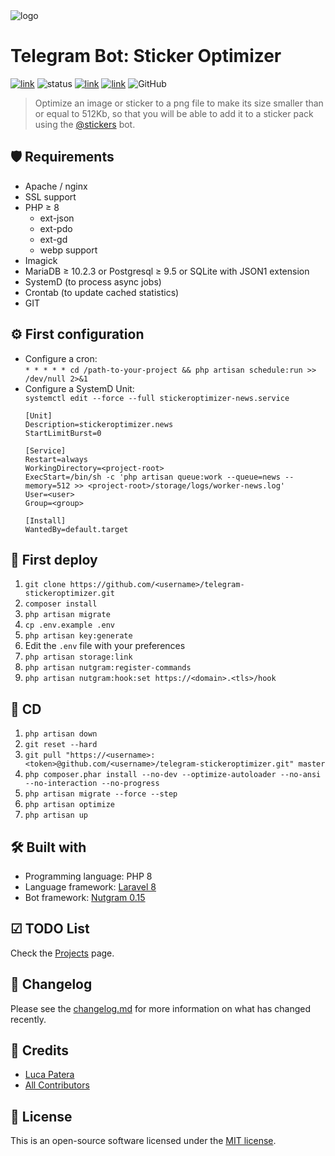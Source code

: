 <img src="https://i.imgur.com/6Wi7eHS.png" alt="logo"/>

# Telegram Bot: Sticker Optimizer

[![link](https://img.shields.io/badge/bot-%40newstickeroptimizerbot-blue)](https://t.me/newstickeroptimizerbot)
![status](https://img.shields.io/badge/status-online-green)
[![link](https://img.shields.io/badge/news-%40LKS93C-blue)](https://t.me/LKS93C)
[![link](https://img.shields.io/badge/support-%40Lukasss93Support-orange)](https://t.me/Lukasss93Support)
![GitHub](https://img.shields.io/github/license/Lukasss93/telegram-stickeroptimizer)

> Optimize an image or sticker to a png file to make its size smaller than or equal to 512Kb,
> so that you will be able to add it to a sticker pack using the [@stickers](https://t.me/stickers) bot.

## 🛡 Requirements
- Apache / nginx
- SSL support
- PHP ≥ 8
    - ext-json
    - ext-pdo
    - ext-gd
    - webp support
- Imagick
- MariaDB ≥ 10.2.3 or Postgresql ≥ 9.5 or SQLite with JSON1 extension
- SystemD (to process async jobs)
- Crontab (to update cached statistics)
- GIT

## ⚙ First configuration
- Configure a cron:<br>
  `* * * * * cd /path-to-your-project && php artisan schedule:run >> /dev/null 2>&1`
- Configure a SystemD Unit:<br>
  `systemctl edit --force --full stickeroptimizer-news.service`
   ```shell
   [Unit]
   Description=stickeroptimizer.news
   StartLimitBurst=0
   
   [Service]
   Restart=always
   WorkingDirectory=<project-root>
   ExecStart=/bin/sh -c 'php artisan queue:work --queue=news --memory=512 >> <project-root>/storage/logs/worker-news.log'
   User=<user>
   Group=<group>
   
   [Install]
   WantedBy=default.target
   ```

## 🚀 First deploy
1. `git clone https://github.com/<username>/telegram-stickeroptimizer.git`
2. `composer install`
3. `php artisan migrate`
4. `cp .env.example .env`
5. `php artisan key:generate`
6. Edit the `.env` file with your preferences
7. `php artisan storage:link`
8. `php artisan nutgram:register-commands`
9. `php artisan nutgram:hook:set https://<domain>.<tls>/hook`

## 🌠 CD
1. `php artisan down`
2. `git reset --hard`
3. `git pull "https://<username>:<token>@github.com/<username>/telegram-stickeroptimizer.git" master `
4. `php composer.phar install --no-dev --optimize-autoloader --no-ansi --no-interaction --no-progress `
5. `php artisan migrate --force --step `
6. `php artisan optimize`
7. `php artisan up`

## 🛠 Built with
- Programming language: PHP 8
- Language framework: [Laravel 8](https://github.com/laravel/laravel)
- Bot framework: [Nutgram 0.15](https://github.com/SergiX44/Nutgram)

## ☑ TODO List
Check the [Projects](https://github.com/Lukasss93/telegram-stickeroptimizer/projects/2) page.

## 📃 Changelog
Please see the [changelog.md](changelog.md) for more information on what has changed recently.

## 🏅 Credits
- [Luca Patera](https://github.com/Lukasss93)
- [All Contributors](https://github.com/Lukasss93/telegram-stickeroptimizer/contributors)

## 📖 License
This is an open-source software licensed under the [MIT license](LICENSE.md).
